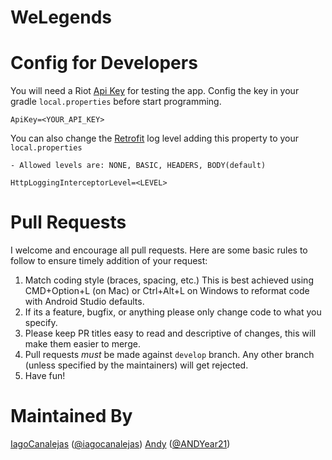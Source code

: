 WeLegends
=========

# Config for Developers
You will need a Riot [Api Key](https://developer.riotgames.com/sign-in) for testing the app.
Config the key in your gradle `local.properties` before start programming. 
```
ApiKey=<YOUR_API_KEY>
```

You can also change the [Retrofit](https://github.com/square/retrofit) log level adding this property to your `local.properties`
	
	- Allowed levels are: NONE, BASIC, HEADERS, BODY(default)
```
HttpLoggingInterceptorLevel=<LEVEL>
```

# Pull Requests
I welcome and encourage all pull requests. Here are some basic rules to follow to ensure timely addition of your request:
  1. Match coding style (braces, spacing, etc.) This is best achieved using CMD+Option+L (on Mac) or Ctrl+Alt+L on Windows to reformat code with Android Studio defaults.
  2. If its a feature, bugfix, or anything please only change code to what you specify.
  3. Please keep PR titles easy to read and descriptive of changes, this will make them easier to merge.
  4. Pull requests _must_ be made against `develop` branch. Any other branch (unless specified by the maintainers) will get rejected.
  5. Have fun!

# Maintained By
[IagoCanalejas](https://github.com/iagocanalejas) ([@iagocanalejas](https://twitter.com/Iagocanalejas))
[Andy](https://github.com/andy135) ([@ANDYear21](https://twitter.com/ANDYear21))
